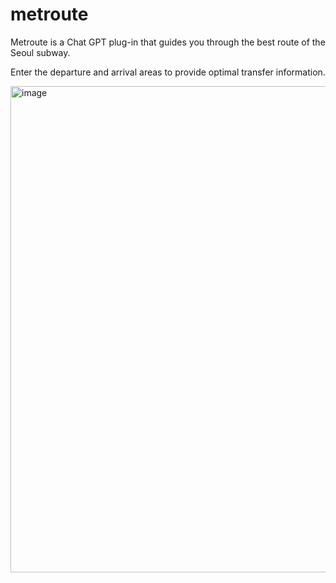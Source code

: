 # metroute


Metroute is a Chat GPT plug-in that guides you through the best route of the Seoul subway.

Enter the departure and arrival areas to provide optimal transfer information.

<img width="778" alt="image" src="https://github.com/JunHCha/metroute/assets/41867381/4c36a4b1-c528-4cde-b168-d8b7f17c0f33">
